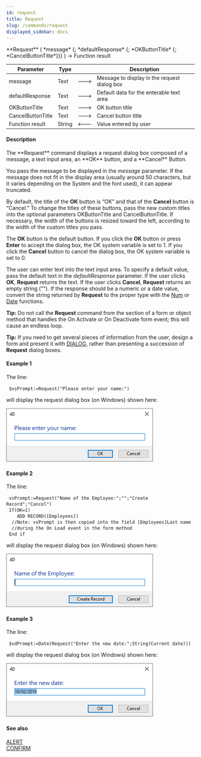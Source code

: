 ```yaml
---
id: request
title: Request
slug: /commands/request
displayed_sidebar: docs
---
```


<!--REF #_command_.Request.Syntax-->**Request** ( *message* {; *defaultResponse* {; *OKButtonTitle* {; *CancelButtonTitle*}}} )  -> Function result<!-- END REF-->
<!--REF #_command_.Request.Params-->
| Parameter | Type |  | Description |
| --- | --- | --- | --- |
| message | Text | &#x1F852; | Message to display in the request dialog box |
| defaultResponse | Text | &#x1F852; | Default data for the enterable text area |
| OKButtonTitle | Text | &#x1F852; | OK button title |
| CancelButtonTitle | Text | &#x1F852; | Cancel button title |
| Function result | String | &#x1F850; | Value entered by user |

<!-- END REF-->

#### Description 

<!--REF #_command_.Request.Summary-->The **Request** command displays a request dialog box composed of a message, a text input area, an **OK** button, and a **Cancel** Button.<!-- END REF-->

You pass the message to be displayed in the *message* parameter. If the message does not fit in the display area (usually around 50 characters, but it varies depending on the System and the font used), it can appear truncated.

By default, the title of the **OK** button is “OK” and that of the **Cancel** button is “Cancel.” To change the titles of these buttons, pass the new custom titles into the optional parameters OKButtonTitle and CancelButtonTitle. If necessary, the width of the buttons is resized toward the left, according to the width of the custom titles you pass.

The **OK** button is the default button. If you click the **OK** button or press **Enter** to accept the dialog box, the OK system variable is set to 1\. If you click the **Cancel** button to cancel the dialog box, the OK system variable is set to 0\. 

The user can enter text into the text input area. To specify a default value, pass the default text in the *defaultResponse* parameter. If the user clicks **OK**, **Request** returns the text. If the user clicks **Cancel**, **Request** returns an empty string (""). If the response should be a numeric or a date value, convert the string returned by **Request** to the proper type with the [Num](num.md) or [Date](date.md) functions.

**Tip:** Do not call the **Request** command from the section of a form or object method that handles the On Activate or On Deactivate form event; this will cause an endless loop.

**Tip:** If you need to get several pieces of information from the user, design a form and present it with [DIALOG](dialog.md), rather than presenting a succession of **Request** dialog boxes.

#### Example 1 

The line:

```4d
 $vsPrompt:=Request("Please enter your name:")
```

will display the request dialog box (on Windows) shown here:

![](../assets/en/commands/pict4225119.en.png)

#### Example 2 

The line:

```4d
 vsPrompt:=Request("Name of the Employee:";"";"Create Record";"Cancel")
 If(OK=1)
    ADD RECORD([Employees])
  //Note: vsPrompt is then copied into the field [Employees]Last name
  //during the On Load event in the form method
 End if
```

will display the request dialog box (on Windows) shown here:

![](../assets/en/commands/pict4225137.en.png)

#### Example 3 

The line:

```4d
 $vdPrompt:=Date(Request("Enter the new date:";String(Current date)))
```

will display the request dialog box (on Windows) shown here:

![](../assets/en/commands/pict4225146.en.png)

#### See also 

[ALERT](alert.md)  
[CONFIRM](confirm.md)  